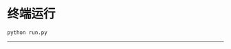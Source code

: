 # 终端运行

```shell
python run.py
```
******************************************************************************************************************************************************************************************************************************************************************************************************************************************************************************************************************************************************************************